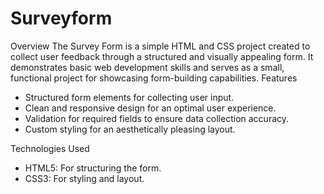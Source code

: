 # Surveyform
Overview
The Survey Form is a simple HTML and CSS project created to collect user feedback through a structured and visually appealing form. It demonstrates basic web development skills and serves as a small, functional project for showcasing form-building capabilities.
Features
- Structured form elements for collecting user input.
- Clean and responsive design for an optimal user experience.
- Validation for required fields to ensure data collection accuracy.
- Custom styling for an aesthetically pleasing layout.

Technologies Used
- HTML5: For structuring the form.
- CSS3: For styling and layout.


